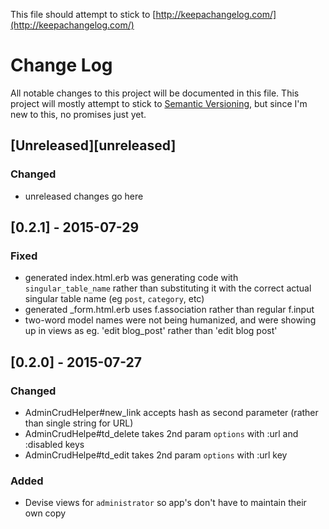 This file should attempt to stick to [http://keepachangelog.com/](http://keepachangelog.com/)

# Change Log
All notable changes to this project will be documented in this file.
This project will mostly attempt to stick to [Semantic Versioning](http://semver.org/), but since I'm new to this, no promises just yet.

## [Unreleased][unreleased]
### Changed
- unreleased changes go here

## [0.2.1] - 2015-07-29
### Fixed
- generated index.html.erb was generating code with `singular_table_name` rather than substituting it with the correct actual singular table name (eg `post`, `category`, etc)
- generated _form.html.erb uses f.association rather than regular f.input
- two-word model names were not being humanized, and were showing up in views as eg. 'edit blog_post' rather than 'edit blog post'

## [0.2.0] - 2015-07-27
### Changed
- AdminCrudHelper#new_link accepts hash as second parameter (rather than single string for URL)
- AdminCrudHelpe#td_delete takes 2nd param `options` with :url and :disabled keys
- AdminCrudHelpe#td_edit takes 2nd param `options` with :url key

### Added
- Devise views for `administrator` so app's don't have to maintain their own copy